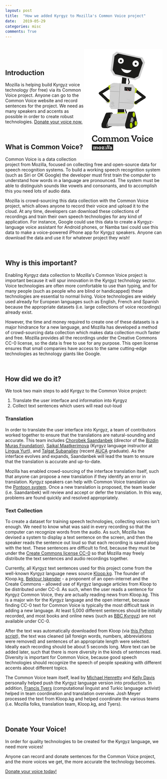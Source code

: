 ```yaml
---
layout: post
title:  "How we added Kyrgyz to Mozilla's Common Voice project"
date:   2019-05-29
categories: misc
comments: True
---
```


<br/>

<img src="/misc/robot-greetings.png" align="right" style="width: 250px;"/>

<br/>
<br/>


## Introduction

Mozilla is helping build Kyrgyz voice technology (for free) via its Common Voice project. Anyone can go to the Common Voice website and record sentences for the project. We need as many speakers and accents as possible in order to create robust technologies. [Donate your voice now.][kyrgyz-common]

<br/>

## What is Common Voice?

Common Voice is a data collection project from Mozilla, focused on collecting free and open-source data for speech recognition systems. To build a working speech recognition system (such as Siri or OK Google) the developer must first train the computer to understand how words in a language are pronounced. The system must be able to distinguish sounds like vowels and consonants, and to accomplish this you need lots of audio data.

Mozilla is crowd-sourcing this data collection with the Common Voice project, which allows anyone to record their voice and upload it to the cloud. At any time, developers can download these collections of recordings and train their own speech technologies for any kind of application. For instance, Google could use this data to create a Kyrgyz-language voice assistant for Android phones, or Namba taxi could use this data to make a voice-powered iPhone app for Kyrgyz speakers. Anyone can download the data and use it for whatever project they wish!


<br/>



## Why is this important?

Enabling Kyrgyz data collection to Mozilla's Common Voice project is important because it will spur innovation in the Kyrgyz technology sector. Voice technologies are often more comfortable to use than typing, and for many people (such as people who are blind or handicapped) these technologies are essential to normal living. Voice technologies are widely used already for European languages such as English, French and Spanish because the appropriate datasets (i.e. large collections of voice recordings) already exist.

However, the time and money required to create one of these datasets is a major hindrance for a new language, and Mozilla has developed a method of crowd-sourcing data collection which makes data collection much faster and free. Mozilla provides all the recordings under the Creative Commons CC-0 license, so the data is free to use for any purpose. This open license ensures that small companies have access to the same cutting-edge technologies as technology giants like Google.

<br/>



## How did we do it?

We took two main steps to add Kyrgyz to the Common Voice project:

1. Translate the user interface and information into Kyrgyz
2. Collect text sentences which users will read out-loud

### Translation

In order to translate the user interface into Kyrgyz, a team of contributors worked together to ensure that the translations are natural-sounding and accurate. This team includes [Chorobek Saandanbek][chorobek] (director of the [Bizdin Muras Foundation][bizdin]), [Saikal Maatkerimova][saikal] (Kyrgyz language instructor at [Lingua Yurt][lingua-yurt]), and [Talgat Subanaliev][talgat] (recent [AUCA][auca] graduate). As the interface evolves and expands, Saandanbek will lead the team to ensure that the translation is accurate and up-to-date.

Mozilla has enabled crowd-sourcing of the interface translation itself, such that anyone can propose a new translation if they identify an error in translation. Kyrgyz speakers can help with Common Voice translation via the [Pontoon system][pontoon]. Once a new translation is proposed, the team leader (i.e. Saandanbek) will review and accept or defer the translation. In this way, problems are found quickly and resolved appropriately.

### Text Collection

To create a dataset for training speech technologies, collecting voices isn't enough. We need to know what was said in every recording so that the computer can recognize words from the audio. As such, Mozilla has devised a system to display a text sentence on the screen, and then the speaker reads the sentence out loud so that each recording is saved along with the text. These sentences are difficult to find, because they must be under the [Create Commons license CC-0][cc0] so that Mozilla may freely distribute the text sentences and audio recordings together.

Currently, all Kyrgyz text sentences used for this project come from the well-known Kyrgyz language news source [Kloop.kg][kloop]. The founder of Kloop.kg, [Bektour Iskender][bektour] - a proponent of an open-internet and the Create Commons - allowed use of Kyrgyz language articles from Kloop to be distributed under CC-0. As such, when the user reads a sentence for Kyrgyz Common Voice, they are actually reading news from Kloop.kg. This is a major win for the Kyrgyz language and the open internet, because finding CC-0 text for Common Voice is typically the most difficult task in adding a new language. At least 5,000 different sentences should be initially recorded, and most books and online news (such as [BBC Kyrgyz][bbc]) are not available under CC-0.

After the text was automatically downloaded from Kloop (via [this Python script][scrape]), the text was cleaned (all foreign words, numbers, abbreviations were removed) and sentences of an appropriate length were selected. Ideally each recording should be about 5 seconds long. More text can be added later, such that there is more diversity in the kinds of sentences read. Diversity is important for Common Voice, because good speech technologies should recognize the speech of people speaking with different accents about different topics.

The Common Voice team itself, lead by [Michael Henretty][henretty] and [Kelly Davis][davis] personally helped push the Kyrgyz language version into production. In addition, [Francis Tyers][tyers] (computational linguist and Turkic language activist) helped in team coordination and translation overview. Josh Meyer processed the text from Kloop.kg and helped coordinate the various teams (i.e. Mozilla folks, translation team, Kloop.kg, and Tyers).

<br/>

## Donate Your Voice!

In order for quality technologies to be created for the Kyrgyz language, we need more voices!

Anyone can record and donate sentences for the Common Voice project, and the more voices we get, the more accurate the technology becomes.

[Donate your voice today!][kyrgyz-common]








[chorobek]: https://www.facebook.com/chorobek.saadanbekov
[bizdin]: http://bizdin.kg/
[saikal]: https://www.facebook.com/saykal.maatkerimova
[lingua-yurt]: https://www.facebook.com/lingua.yurt
[talgat]: https://www.facebook.com/subanaliev
[auca]: https://www.facebook.com/MyAUCA/
[pontoon]: https://pontoon.mozilla.org/ky/common-voice/
[cc0]: https://creativecommons.org/publicdomain/zero/1.0/deed
[kloop]: http://ky.kloop.asia/
[bektour]: https://twitter.com/bektour
[bbc]: https://www.bbc.com/kyrgyz
[scrape]: https://www.github.com/JRMeyer/web_corpus
[henretty]: https://video.golem.de/internet/20162/mozilla-common-voice-interview-englisch.html
[davis]: https://video.golem.de/internet/20161/mozilla-deep-speech-interview-englisch.html
[tyers]: https://www.hse.ru/en/news/campus/208242212.html
[kyrgyz-common]: https://voice.mozilla.org/ky